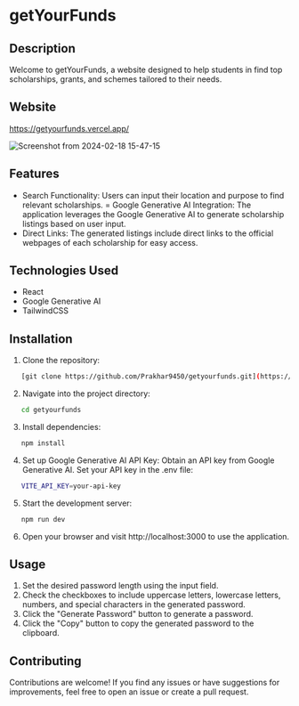 # getYourFunds

## Description

Welcome to getYourFunds, a website designed to help students in find top scholarships, grants, and schemes tailored to their needs.

## Website

https://getyourfunds.vercel.app/

![Screenshot from 2024-02-18 15-47-15](https://github.com/Prakhar9450/getyourfunds/blob/main/src/assets/Screenshot%202024-02-18%20154715.png)

## Features

- Search Functionality: Users can input their location and purpose to find relevant scholarships.
  = Google Generative AI Integration: The application leverages the Google Generative AI to generate scholarship listings based on user input.
- Direct Links: The generated listings include direct links to the official webpages of each scholarship for easy access.

## Technologies Used

- React
- Google Generative AI
- TailwindCSS

## Installation

1. Clone the repository:

```bash
   [git clone https://github.com/Prakhar9450/getyourfunds.git](https://github.com/Prakhar9450/getyourfunds.git)
```

2. Navigate into the project directory:

```bash
   cd getyourfunds
```

3. Install dependencies:

```bash
   npm install
```

4. Set up Google Generative AI API Key:
   Obtain an API key from Google Generative AI.
   Set your API key in the .env file:

```bash
   VITE_API_KEY=your-api-key
```

5. Start the development server:

```bash
   npm run dev
```

6. Open your browser and visit http://localhost:3000 to use the application.

## Usage

1. Set the desired password length using the input field.
2. Check the checkboxes to include uppercase letters, lowercase letters, numbers, and special characters in the generated password.
3. Click the "Generate Password" button to generate a password.
4. Click the "Copy" button to copy the generated password to the clipboard.

## Contributing

Contributions are welcome! If you find any issues or have suggestions for improvements, feel free to open an issue or create a pull request.
